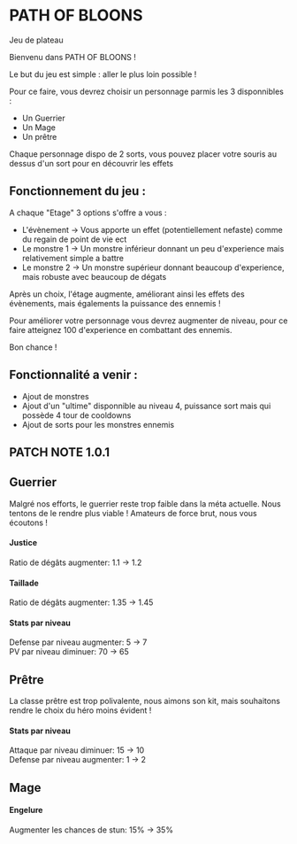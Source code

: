 # PATH OF BLOONS
Jeu de plateau

Bienvenu dans PATH OF BLOONS !

Le but du jeu est simple : aller le plus loin possible !

Pour ce faire, vous devrez choisir un personnage parmis les 3 disponnibles :
-   Un Guerrier
-   Un Mage
-   Un prêtre

Chaque personnage dispo de 2 sorts, vous pouvez placer votre souris au dessus d'un sort pour en découvrir les effets 

## Fonctionnement du jeu :
A chaque "Etage" 3 options s'offre a vous :
-   L'évènement -> Vous apporte un effet (potentiellement nefaste) comme du regain de point de vie ect
-   Le monstre 1 -> Un monstre inférieur donnant un peu d'experience mais relativement simple a battre
-   Le monstre 2 -> Un monstre supérieur donnant beaucoup d'experience, mais robuste avec beaucoup de dégats

Après un choix, l'étage augmente, améliorant ainsi les effets des évènements, mais égalements la puissance des ennemis !

Pour améliorer votre personnage vous devrez augmenter de niveau, pour ce faire atteignez 100 d'experience en combattant des ennemis.

Bon chance !

## Fonctionnalité a venir :
- Ajout de monstres
- Ajout d'un "ultime" disponnible au niveau 4, puissance sort mais qui possède 4 tour de cooldowns
- Ajout de sorts pour les monstres ennemis

## PATCH NOTE 1.0.1

## Guerrier 
Malgré nos efforts, le guerrier reste trop faible dans la méta actuelle. Nous tentons de le rendre plus viable ! Amateurs de force brut, nous vous écoutons ! 
#### Justice
Ratio de dégâts augmenter: 1.1 -> 1.2
#### Taillade
Ratio de dégâts augmenter: 1.35 -> 1.45
#### Stats par niveau
Defense par niveau augmenter: 5 -> 7<br>
PV par niveau diminuer: 70 -> 65 

## Prêtre
La classe prêtre est trop polivalente, nous aimons son kit, mais souhaitons rendre le choix du héro moins évident !
#### Stats par niveau
Attaque par niveau diminuer: 15 -> 10<br>
Defense par niveau augmenter: 1 -> 2 

## Mage

#### Engelure
Augmenter les chances de stun: 15% -> 35%